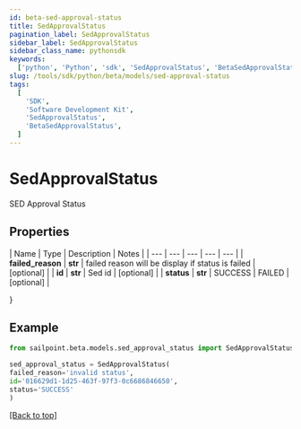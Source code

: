 ```yaml
---
id: beta-sed-approval-status
title: SedApprovalStatus
pagination_label: SedApprovalStatus
sidebar_label: SedApprovalStatus
sidebar_class_name: pythonsdk
keywords:
  ['python', 'Python', 'sdk', 'SedApprovalStatus', 'BetaSedApprovalStatus']
slug: /tools/sdk/python/beta/models/sed-approval-status
tags:
  [
    'SDK',
    'Software Development Kit',
    'SedApprovalStatus',
    'BetaSedApprovalStatus',
  ]
---
```


# SedApprovalStatus

SED Approval Status

## Properties

| Name | Type | Description | Notes |
| --- | --- | --- | --- | --- |
| **failed_reason** | **str** | failed reason will be display if status is failed | [optional] |
| **id** | **str** | Sed id | [optional] |
| **status** | **str** | SUCCESS | FAILED | [optional] |

}

## Example

```python
from sailpoint.beta.models.sed_approval_status import SedApprovalStatus

sed_approval_status = SedApprovalStatus(
failed_reason='invalid status',
id='016629d1-1d25-463f-97f3-0c6686846650',
status='SUCCESS'
)

```

[[Back to top]](#)
